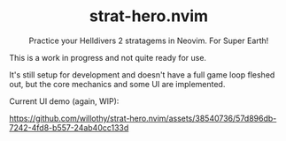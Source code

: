 <h1 align='center'>
  strat-hero.nvim
</h1>

<p align='center'>
  Practice your Helldivers 2 stratagems in Neovim. For Super Earth!
</p>

This is a work in progress and not quite ready for use.

It's still setup for development and doesn't have a full game loop fleshed out,
but the core mechanics and some UI are implemented.


Current UI demo (again, WIP):

https://github.com/willothy/strat-hero.nvim/assets/38540736/57d896db-7242-4fd8-b557-24ab40cc133d


